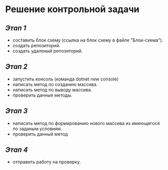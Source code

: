 # Решение контрольной задачи
## *Этап 1*
* составить блок схему (ссылка на блок схему в файле "Блок-схема").
* создать репозиторий. 
* создать удаленый репозиторий. 

## *Этап 2*
* запустить консоль (команда dotnet new console) 
* написать метод по созданию массива.
* написать метод по выводу массива.
* проверить данные методы.

## *Этап 3*
* написать метод по формированию нового массива из имеющегося по заданым условиям.
* проверить данный метод

## *Этап 4*
* отправить работу на проверку.